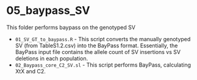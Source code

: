 # 05_baypass_SV

This folder performs baypass on the genotyped SV

* `01_SV_GT_to_baypass.R` - This script converts the manually genotyped SV (from TableS1.2.csv) into the BayPass format. Essentially, the BayPass input file contains the allele count of SV insertions vs SV deletions in each population.
* `02_Baypass_core_C2_SV.sl` - This script performs BayPass, calculating XtX and C2.
